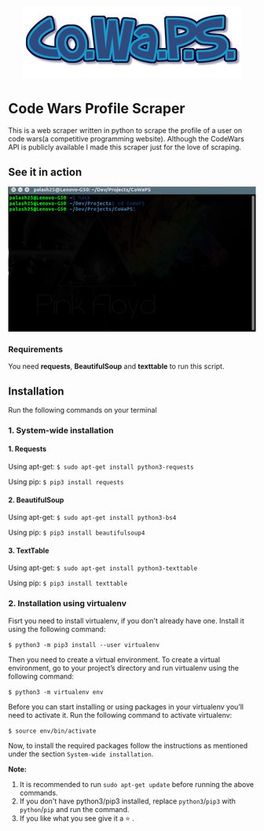 <h1 align="center">
  <img src="https://raw.githubusercontent.com/palash25/CoWaPS/master/assets/logo.png" alt="Logo">
</h1>

# Code Wars Profile Scraper

This is a web scraper written in python to scrape the profile of a user on code wars(a competitive programming website). Although the CodeWars API is publicly available I made this scraper just for the love of scraping.
## See it in action
![cowaps in action](https://raw.githubusercontent.com/palash25/CoWaPS/master/assets/cowaps.gif)

### Requirements
You need **requests**, **BeautifulSoup** and **texttable** to run this script.

## Installation
Run the following commands on your terminal

### 1. System-wide installation
#### 1. Requests
Using apt-get:
`$ sudo apt-get install python3-requests`

Using pip:
`$ pip3 install requests`

#### 2. BeautifulSoup
Using apt-get:
`$ sudo apt-get install python3-bs4`

Using pip:
`$ pip3 install beautifulsoup4`

#### 3. TextTable
Using apt-get:
`$ sudo apt-get install python3-texttable`

Using pip:
`$ pip3 install texttable`

### 2. Installation using virtualenv
Fisrt you need to install virtualenv, if you don't already have one. Install it using the following command:

`$ python3 -m pip3 install --user virtualenv`

Then you need to create a virtual environment. To create a virtual environment, go to your project’s directory and run virtualenv using the following command:

`$ python3 -m virtualenv env`

Before you can start installing or using packages in your virtualenv you’ll need to activate it. Run the following command to activate virtualenv:

`$ source env/bin/activate` 

Now, to install the required packages follow the instructions as mentioned under the section `System-wide installation`.

**Note:**
1. It is recommended to run `sudo apt-get update` before running the above commands.
2. If you don't have python3/pip3 installed, replace `python3`/`pip3` with `python`/`pip` and run the command.
3. If you like what you see give it a :star: .
